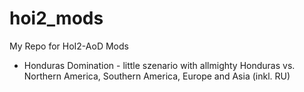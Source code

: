 # hoi2_mods
My Repo for HoI2-AoD Mods

* Honduras Domination - little szenario with allmighty Honduras vs. Northern America, Southern America, Europe and Asia (inkl. RU)